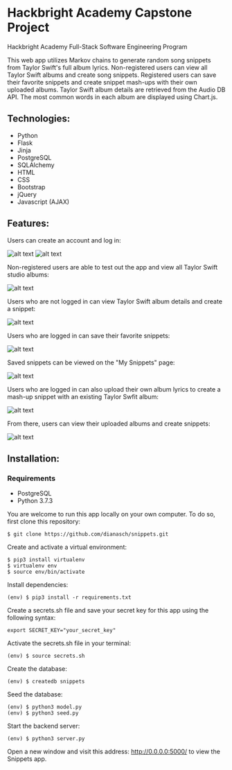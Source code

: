 # Hackbright Academy Capstone Project
Hackbright Academy Full-Stack Software Engineering Program

This web app utilizes Markov chains to generate random song snippets from Taylor Swift's full album lyrics. Non-registered users can view all Taylor Swift albums and create song snippets. Registered users can save their favorite snippets and create snippet mash-ups with their own uploaded albums. Taylor Swift album details are retrieved from the Audio DB API. The most common words in each album are displayed using Chart.js.

## Technologies:
* Python
* Flask
* Jinja
* PostgreSQL
* SQLAlchemy
* HTML
* CSS
* Bootstrap
* jQuery
* Javascript (AJAX)

## Features:

Users can create an account and log in:

![alt text](https://github.com/dianasch/snippets/blob/main/static/gifs/create-account.gif "Create an account form")
![alt text](https://github.com/dianasch/snippets/blob/main/static/gifs/login.gif "Log in form")

Non-registered users are able to test out the app and view all Taylor Swift studio albums:

![alt text](https://github.com/dianasch/snippets/blob/main/static/gifs/all-albums.gif "Displaying all Taylor Swift albums")

Users who are not logged in can view Taylor Swift album details and create a snippet:

![alt text](https://github.com/dianasch/snippets/blob/main/static/gifs/create-snippet.gif "Creating a snippet on an album details page")

Users who are logged in can save their favorite snippets:

![alt text](https://github.com/dianasch/snippets/blob/main/static/gifs/save-snippet.gif "Saving a snippet")

Saved snippets can be viewed on the "My Snippets" page:

![alt text](https://github.com/dianasch/snippets/blob/main/static/gifs/my-snippets.gif "My snippets page displaying saved snippets")

Users who are logged in can also upload their own album lyrics to create a mash-up snippet with an existing Taylor Swfit album:

![alt text](https://github.com/dianasch/snippets/blob/main/static/gifs/upload-album.gif "Upload album lyrics form")

From there, users can view their uploaded albums and create snippets:

![alt text](https://github.com/dianasch/snippets/blob/main/static/gifs/mash-up.gif "Creating a mash-up snippet from a user-uploaded album")

## Installation:

### Requirements

* PostgreSQL
* Python 3.7.3

You are welcome to run this app locally on your own computer. To do so, first clone this repository:

```
$ git clone https://github.com/dianasch/snippets.git
```

Create and activate a virtual environment:

```
$ pip3 install virtualenv
$ virtualenv env
$ source env/bin/activate
```

Install dependencies:

```
(env) $ pip3 install -r requirements.txt
```

Create a secrets.sh file and save your secret key for this app using the following syntax:

```
export SECRET_KEY="your_secret_key"
```

Activate the secrets.sh file in your terminal:

```
(env) $ source secrets.sh
```

Create the database:

```
(env) $ createdb snippets
```

Seed the database:

```
(env) $ python3 model.py
(env) $ python3 seed.py
```

Start the backend server:

```
(env) $ python3 server.py
```

Open a new window and visit this address: http://0.0.0.0:5000/ to view the Snippets app.